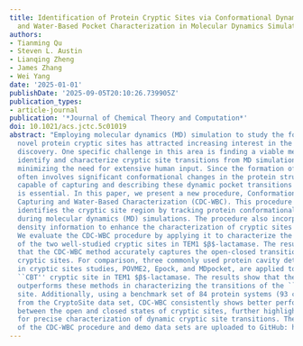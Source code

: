 ```yaml
---
title: Identification of Protein Cryptic Sites via Conformational Dynamics Capturing
  and Water-Based Pocket Characterization in Molecular Dynamics Simulations
authors:
- Tianming Qu
- Steven L. Austin
- Lianqing Zheng
- James Zhang
- Wei Yang
date: '2025-01-01'
publishDate: '2025-09-05T20:10:26.739905Z'
publication_types:
- article-journal
publication: '*Journal of Chemical Theory and Computation*'
doi: 10.1021/acs.jctc.5c01019
abstract: "Employing molecular dynamics (MD) simulation to study the formation of
  novel protein cryptic sites has attracted increasing interest in the field of drug
  discovery. One specific challenge in this area is finding a viable method to accurately
  identify and characterize cryptic site transitions from MD simulation results while
  minimizing the need for extensive human input. Since the formation of cryptic sites
  often involves significant conformational changes in the protein structure, a method
  capable of capturing and describing these dynamic pocket transitions with precision
  is essential. In this paper, we present a new procedure, Conformational Dynamics
  Capturing and Water-Based Characterization (CDC-WBC). This procedure dynamically
  identifies the cryptic site region by tracking protein conformational changes observed
  during molecular dynamics (MD) simulations. The procedure also incorporates water
  density information to enhance the characterization of cryptic sites across frames.
  We evaluate the CDC-WBC procedure by applying it to characterize the opening process
  of the two well-studied cryptic sites in TEM1 $β$-lactamase. The results demonstrate
  that the CDC-WBC method accurately captures the open-closed transitions of the two
  cryptic sites. For comparison, three commonly used protein cavity detection methods
  in cryptic sites studies, POVME2, Epock, and MDpocket, are applied to identify the
  ``CBT'' cryptic site in TEM1 $β$-lactamase. The results show that the CDC-WBC method
  outperforms these methods in characterizing the transitions of the ``CBT'' cryptic
  site. Additionally, using a benchmark set of 84 protein systems (93 cryptic pockets)
  from the CryptoSite data set, CDC-WBC consistently shows better performance in distinguishing
  between the open and closed states of cryptic sites, further highlighting its capability
  for precise characterization of dynamic cryptic site transitions. The detailed implementation
  of the CDC-WBC procedure and demo data sets are uploaded to GitHub: https://github.com/TianmingQu/CDC-WBC.git"
---
```

